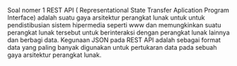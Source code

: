 Soal nomer 1
REST API ( Representational State Transfer Aplication Program Interface) adalah suatu gaya arsitektur perangkat lunak untuk untuk pendistibusian sistem hipermedia seperti www dan memungkinkan suatu perangkat lunak tersebut untuk berinteraksi dengan perangkat lunak lainnya dan berbagi data.
Kegunaan JSON pada REST API adalah sebagai format data yang paling banyak digunakan untuk pertukaran data pada sebuah gaya arsitektur perangkat lunak.
